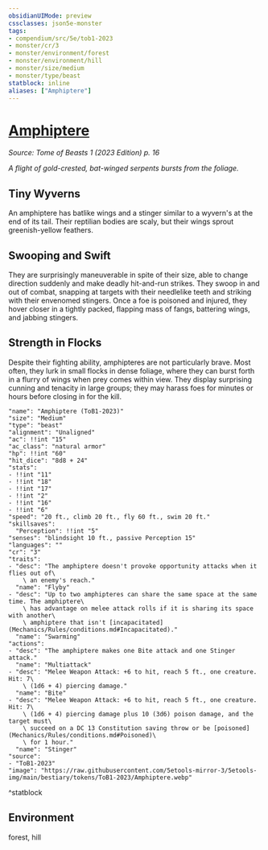 ```yaml
---
obsidianUIMode: preview
cssclasses: json5e-monster
tags:
- compendium/src/5e/tob1-2023
- monster/cr/3
- monster/environment/forest
- monster/environment/hill
- monster/size/medium
- monster/type/beast
statblock: inline
aliases: ["Amphiptere"]
---
```

# [Amphiptere](Mechanics\bestiary\beast/amphiptere-tob1-2023.md)
*Source: Tome of Beasts 1 (2023 Edition) p. 16*  

*A flight of gold-crested, bat-winged serpents bursts from the foliage.*

## Tiny Wyverns

An amphiptere has batlike wings and a stinger similar to a wyvern's at the end of its tail. Their reptilian bodies are scaly, but their wings sprout greenish-yellow feathers.

## Swooping and Swift

They are surprisingly maneuverable in spite of their size, able to change direction suddenly and make deadly hit-and-run strikes. They swoop in and out of combat, snapping at targets with their needlelike teeth and striking with their envenomed stingers. Once a foe is poisoned and injured, they hover closer in a tightly packed, flapping mass of fangs, battering wings, and jabbing stingers.

## Strength in Flocks

Despite their fighting ability, amphipteres are not particularly brave. Most often, they lurk in small flocks in dense foliage, where they can burst forth in a flurry of wings when prey comes within view. They display surprising cunning and tenacity in large groups; they may harass foes for minutes or hours before closing in for the kill.

```statblock
"name": "Amphiptere (ToB1-2023)"
"size": "Medium"
"type": "beast"
"alignment": "Unaligned"
"ac": !!int "15"
"ac_class": "natural armor"
"hp": !!int "60"
"hit_dice": "8d8 + 24"
"stats":
- !!int "11"
- !!int "18"
- !!int "17"
- !!int "2"
- !!int "16"
- !!int "6"
"speed": "20 ft., climb 20 ft., fly 60 ft., swim 20 ft."
"skillsaves":
  "Perception": !!int "5"
"senses": "blindsight 10 ft., passive Perception 15"
"languages": ""
"cr": "3"
"traits":
- "desc": "The amphiptere doesn't provoke opportunity attacks when it flies out of\
    \ an enemy's reach."
  "name": "Flyby"
- "desc": "Up to two amphipteres can share the same space at the same time. The amphiptere\
    \ has advantage on melee attack rolls if it is sharing its space with another\
    \ amphiptere that isn't [incapacitated](Mechanics/Rules/conditions.md#Incapacitated)."
  "name": "Swarming"
"actions":
- "desc": "The amphiptere makes one Bite attack and one Stinger attack."
  "name": "Multiattack"
- "desc": "Melee Weapon Attack: +6 to hit, reach 5 ft., one creature. Hit: 7\
    \ (1d6 + 4) piercing damage."
  "name": "Bite"
- "desc": "Melee Weapon Attack: +6 to hit, reach 5 ft., one creature. Hit: 7\
    \ (1d6 + 4) piercing damage plus 10 (3d6) poison damage, and the target must\
    \ succeed on a DC 13 Constitution saving throw or be [poisoned](Mechanics/Rules/conditions.md#Poisoned)\
    \ for 1 hour."
  "name": "Stinger"
"source":
- "ToB1-2023"
"image": "https://raw.githubusercontent.com/5etools-mirror-3/5etools-img/main/bestiary/tokens/ToB1-2023/Amphiptere.webp"
```
^statblock

## Environment

forest, hill